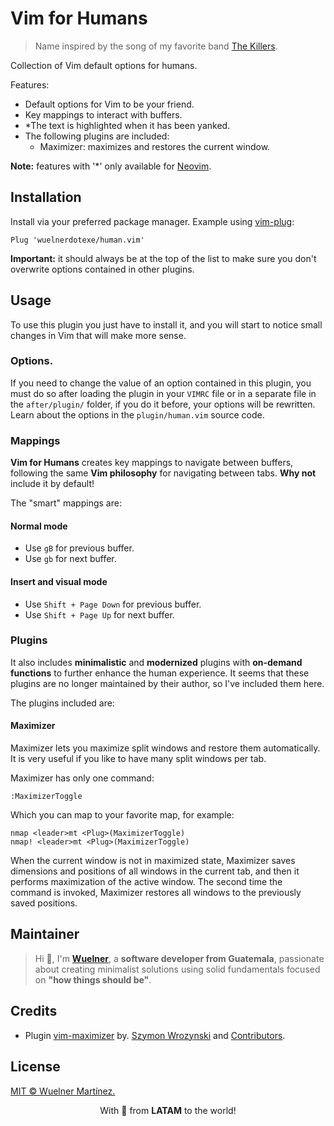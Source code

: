 # Vim for Humans

> Name inspired by the song of my favorite band [The Killers](https://open.spotify.com/playlist/5NG4GhpKm6kQy3vtVt4nxs?si=307ea3da0bee4841).

Collection of Vim default options for humans.

Features:

- Default options for Vim to be your friend.
- Key mappings to interact with buffers.
- *The text is highlighted when it has been yanked.
- The following plugins are included:
  - Maximizer: maximizes and restores the current window.

**Note:** features with '*' only available for [Neovim](https://github.com/neovim/neovim).

## Installation

Install via your preferred package manager. Example using [vim-plug](https://github.com/junegunn/vim-plug):

```vim
Plug 'wuelnerdotexe/human.vim'
```

**Important:** it should always be at the top of the list to make sure you don't overwrite options contained in other plugins.

## Usage

To use this plugin you just have to install it, and you will start to notice small changes in Vim that will make more sense.

### Options.

If you need to change the value of an option contained in this plugin, you must do so after loading the plugin in your `VIMRC` file or in a separate file in the `after/plugin/` folder, if you do it before, your options will be rewritten. Learn about the options in the `plugin/human.vim` source code.

### Mappings

**Vim for Humans** creates key mappings to navigate between buffers, following the same **Vim philosophy** for navigating between tabs. **Why not** include it by default!

The "smart" mappings are:

#### Normal mode

- Use `gB` for previous buffer.
- Use `gb` for next buffer.

#### Insert and visual mode

- Use `Shift + Page Down` for previous buffer.
- Use `Shift + Page Up` for next buffer.

### Plugins

It also includes **minimalistic** and **modernized** plugins with **on-demand functions** to further enhance the human experience. It seems that these plugins are no longer maintained by their author, so I've included them here.

The plugins included are:

#### Maximizer

Maximizer lets you maximize split windows and restore them automatically. It is very useful if you like to have many split windows per tab.

Maximizer has only one command:

```vim
:MaximizerToggle
```

Which you can map to your favorite map, for example:

```vim
nmap <leader>mt <Plug>(MaximizerToggle)
nmap! <leader>mt <Plug>(MaximizerToggle)
```

When the current window is not in maximized state, Maximizer saves dimensions and positions of all windows in the current tab, and then it performs maximization of the active window. The second time the command is invoked, Maximizer restores all windows to the previously saved positions.

## Maintainer

> Hi 👋, I'm **[Wuelner](https://linktr.ee/wuelnerdotexe)**, a **software developer from Guatemala**, passionate about creating minimalist solutions using solid fundamentals focused on **"how things should be"**.

## Credits

- Plugin [vim-maximizer](https://github.com/szw/vim-maximizer) by. [Szymon Wrozynski](https://github.com/szw) and [Contributors](https://github.com/szw/vim-maximizer/commits/master).

## License

[MIT &copy; Wuelner Martínez.](https://github.com/wuelnerdotexe/human.vim/blob/main/LICENSE)

<p align="center">With 💖 from <strong>LATAM</strong> to the world!</p>

